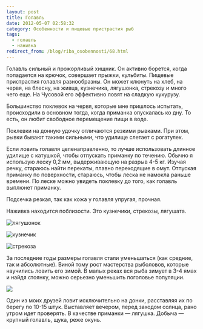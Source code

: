 ```yaml
---
layout: post
title: Голавль
date: 2012-05-07 02:58:32
category: Особенности и пищевые пристрастия рыб
tags:
  - голавль
  - наживка
redirect_from: /blog/riba_osobennosti/68.html
---
```

Голавль сильный и прожорливый хищник. Он активно борется, когда
попадается на крючок, совершает прыжки, кульбиты. Пищевые пристрастия
голавля разнообразны. Он может клюнуть на хлеб, на червя, на блесну, на
живца, кузнечика, лягушонка, стрекозу и много чего еще. На Чусовой его
эффективно ловят на сладкую кукурузу.

Большинство поклевок на червя, которые мне пришлось испытать,
происходили в основном тогда, когда приманка опускалась ко дну. То есть,
он любит свободное перемещение пищи в воде.

Поклевки на донную удочку отличаются резкими рывками. При этом, рывки
бывают такими сильными, что удилище слетает с рогатулек.

Если ловить голавля целенаправленно, то лучше использовать длинное
удилище с катушкой, чтобы отпускать приманку по течению. Обычно я
использую леску 0,2 мм, выдерживающую на разрыв 4-5 кг. Изучая речку,
стараюсь найти перекаты, плавно переходящие в омут. Отпуская приманку по
поверхности, стараюсь, чтобы леска не намокла раньше времени. По леске
можно увидеть поклевку до того, как голавль выплюнет приманку.

Подсечка резкая, так как кожа у голавля упругая, прочная.

Наживка находится поблизости. Это кузнечики, стрекозы, лягушата.

![лягушонок](http://fishingguru.ru/uploads/images/00/00/01/2012/05/06/3ef9f0.jpg)

![кузнечик](http://fishingguru.ru/uploads/images/00/00/01/2012/05/06/2feaa8.jpg)

![стрекоза](http://fishingguru.ru/uploads/images/00/00/01/2012/05/06/8d7e03.jpg)

За последние годы размеры голавля стали уменьшаться (как средние, так и
абсолютные). Виной тому рост мастерства рыболовов, которые научились
ловить его зимой. В малых реках вся рыба зимует в 3-4 ямах и найдя
стоянку, можно серьезно уменьшить поголовье популяции.

![](http://fishingguru.ru/uploads/images/00/00/01/2012/08/05/e8d1bf.jpg)

Один из моих друзей ловит исключительно на донки, расставляя их по
берегу по 10-15 штук. Выставляет вечером, перед заходом солнца, рано
утром идет проверять. В качестве приманки — лягушка. Добыча — крупный
голавль, щука, реже окунь.
